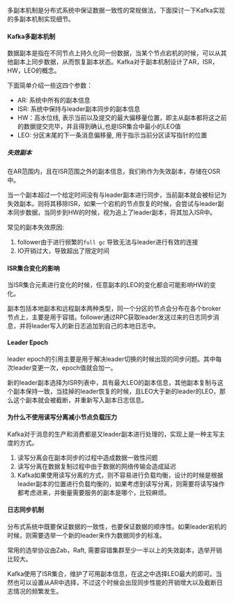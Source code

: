 多副本机制是分布式系统中保证数据一致性的常规做法，下面探讨一下Kafka实现的多副本机制实现细节。

#### Kafka多副本机制

数据副本是指在不同节点上持久化同一份数据，当某个节点宕机的时候，可以从其他副本上同步数据，从而恢复副本状态。Kafka对于副本机制设计了AR，ISR， HW，LEO的概念。

下面简单介绍一些这四个参数：

+ AR: 系统中所有的副本信息
+ ISR: 系统中保持与leader副本同步的副本信息
+ HW：高水位线, 表示当前以及提交的最大偏移量位置，即主从副本都将这之前的数据提交完毕，并且得到确认,也是ISR集合中最小的LEO值
+ LEO: 分区末尾的下一条消息偏移量, 用于指示当前分区读写指针的位置

##### 失效副本

在AR范围内，且在ISR范围之外的副本信息，我们称作为失效副本，存储在OSR中。

当一个副本超过一个给定时间没有与leader副本进行同步，当前副本就会被标记为失效副本。则将其移除ISR，如果一个宕机的节点恢复的时候，会尝试与leader副本同步数据，当同步到HW的时候，视为追上了leader副本，将其加入ISR中。

常见的副本失效原因:

1. follower由于进行频繁的`full gc` 导致无法与leader进行有效的连接
2. IO开销过大，导致超出了限定时间

#### ISR集合变化的影响

当ISR集合元素进行变化的时候，任意副本的LEO的变化都会可能影响HW的变化。

副本包括本地副本和远程副本两种类型，同一个分区的节点会分布在各个broker节点上，主要是用于容错。follower通过RPC获取leader发送过来的日志同步消息，并将leader写入的新日志追加到自己的本地日志中。

#### Leader Epoch

leader epoch的引用主要是用于解决leader切换的时候出现的同步问题。其中每次leader变更一次，epoch值就会加一。

新的leader副本选择为ISR列表中，具有最大LEO的副本信息，其他副本复制与这个副本保持一致，当挂掉的leader恢复的时候，且LEO大于新的leader的LEO，那么这个副本就会被截断，并重新写入副本日志信息。

#### 为什么不使用读写分离减小节点负载压力

Kafka对于消息的生产和消费都是又leader副本进行处理的，实现上是一种主写主度的方式。

1. 读写分离会在副本同步的过程中造成数据一致性问题
2. 读写分离在数据复制过程中由于数据的网络传输会造成延迟
3. Kafka如果使用读写分离的方式，则不容易进行负载均衡，设计的时候是根据leader副本的位置进行负载均衡的，如果考虑到读写分离，则需要将读写操作都考虑进来，并衡量需要服务的副本是哪个，比较麻烦。

#### 日志同步机制

分布式系统中既要保证数据的一致性，也要保证数据的顺序性。如果leader宕机的时候，则需要选举一个新的leader来作为数据同步的标准。

常用的选举协议由Zab，Raft, 需要容错集群至少一半以上的失效副本，选举开销比较大。

Kafka使用了ISR集合，维护了可用副本信息，在这之中选择LEO最大的即可。当然也可以设置从AR中选择，不过这个时候会出现同步性能的开销增大以及截断日志情况的频繁发生。

